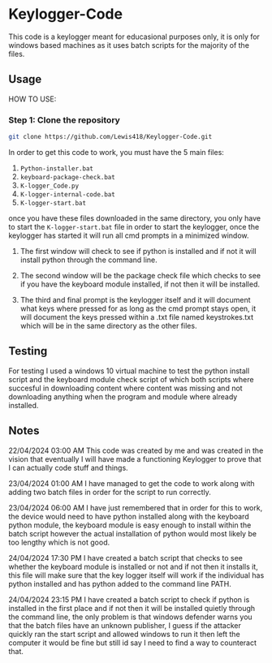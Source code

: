 # Keylogger-Code

This code is a keylogger meant for educasional purposes only, it is only for windows based machines as it uses batch scripts for the majority of the files.

## Usage

HOW TO USE:

### Step 1: Clone the repository

```bash
git clone https://github.com/Lewis418/Keylogger-Code.git
```

In order to get this code to work, you must have the 5 main files:

1. `Python-installer.bat`
2. `keyboard-package-check.bat`
3. `K-logger_Code.py`
4. `K-logger-internal-code.bat`
5. `K-logger-start.bat`

once you have these files downloaded in the same directory, you only have to start the `K-logger-start.bat` file in order to start the keylogger, once the keylogger has started it will run all cmd prompts in a minimized window.

1. The first window will check to see if python is installed and if not it will install python through the command line.

2. The second window will be the package check file which checks to see if you have the keyboard module installed, if not then it will be installed.

3. The third and final prompt is the keylogger itself and it will document what keys where pressed for as long as the cmd prompt stays open, it will document the keys pressed within a .txt file named keystrokes.txt which will be in the same directory as the other files.

## Testing

For testing I used a windows 10 virtual machine to test the python install script and the keyboard module check script of which both scripts where succesful in downloading content where content was missing and not downloading anything when the program and module where already installed.

## Notes

22/04/2024 03:00 AM
This code was created by me and was created in the vision that eventually I will have made a functioning Keylogger to prove that I can actually code stuff and things.

23/04/2024 01:00 AM
I have managed to get the code to work along with adding two batch files in order for the script to run correctly.

23/04/2024 06:00 AM
I have just remembered that in order for this to work, the device would need to have python installed along with the keyboard python module, the keyboard module is easy enough to install within the batch script however the actual installation of python would most likely be too lengthy which is not good.

24/04/2024 17:30 PM
I have created a batch script that checks to see whether the keyboard module is installed or not and if not then it installs it, this file will make sure that the key logger itself will work if the individual has python installed and has python added to the command line PATH.

24/04/2024 23:15 PM
I have created a batch script to check if python is installed in the first place and if not then it will be installed quietly through the command line, the only problem is that windows defender warns you that the batch files have an unknown publisher, I guess if the attacker quickly ran the start script and allowed windows to run it then left the computer it would be fine but still id say I need to find a way to counteract that.
